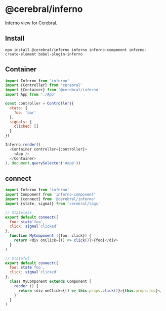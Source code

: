 # @cerebral/inferno

[Inferno](http://infernojs.org) view for Cerebral.

## Install

`npm install @cerebral/inferno inferno inferno-component inferno-create-element babel-plugin-inferno`

## Container
```js
import Inferno from 'inferno'
import {Controller} from 'cerebral'
import {Container} from '@cerebral/inferno'
import App from './App'

const controller = Controller({
  state: {
    foo: 'bar'
  },
  signals: {
    clicked: []
  }
})

Inferno.render((
  <Container controller={controller}>
    <App />
  </Container>
), document.querySelector('#app'))
```

## connect
```js
import Inferno from 'inferno'
import Component from 'inferno-component'
import {connect} from '@cerebral/inferno'
import {state, signal} from 'cerebral/tags'

// Stateless
export default connect({
  foo: state`foo`,
  click: signal`clicked`
},
  function MyComponent ({foo, click}) {
    return <div onClick={() => click()}>{foo}</div>
  }
)

// Stateful
export default connect({
  foo: state`foo`,
  click: signal`clicked`
},
  class MyComponent extends Component {
    render () {
      return <div onClick={() => this.props.click()}>{this.props.foo}</div>
    }
  }
)
```
